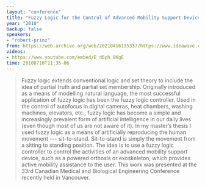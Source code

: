 ```yaml
---
layout: "conference"
title: "Fuzzy Logic for the Control of Advanced Mobility Support Devices"
year: "2010"
backup: false
speakers:
- "robert-prinz"
from: https://web.archive.org/web/20210416135337/https://www.ideawave.ca/the-conference/fuzzy-logic-for-the-control-of-advanced-mobility-support-devices
videos:
- https://www.youtube.com/embed/E_d6ph_8KgE
time: 20100710T11:35-06
---
```


> Fuzzy logic extends conventional logic and set theory to include the idea of
partial truth and partial set membership. Originally introduced as a means of
modelling natural language, the most successful application of fuzzy logic has
been the fuzzy logic controller. Used in the control of autofocus in digital
cameras, heat chambers, washing machines, elevators, etc., fuzzy logic has
become a simple and increasingly prevalent form of artificial intelligence in
our daily lives (even though most of us are not aware of it). In my master’s
thesis I used fuzzy logic as a means of artificially reproducing the human
movement --- sit-to-stand. Sit-to-stand is simply the movement from a sitting to
standing position. The idea is to use a fuzzy logic controller to control the
activities of an advanced mobility support device, such as a powered orthosis
or exoskeleton, which provides active mobility assistance to the user. This
work was presented at the 33rd Canadian Medical and Biological Engineering
Conference recently held in Vancouver.
